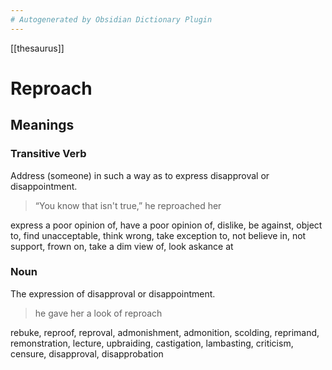 ```yaml
---
# Autogenerated by Obsidian Dictionary Plugin
---
```


[[thesaurus]]

# Reproach

## Meanings

### Transitive Verb

Address (someone) in such a way as to express disapproval or disappointment.

> “You know that isn't true,” he reproached her

express a poor opinion of, have a poor opinion of, dislike, be against, object to, find unacceptable, think wrong, take exception to, not believe in, not support, frown on, take a dim view of, look askance at

### Noun

The expression of disapproval or disappointment.

> he gave her a look of reproach

rebuke, reproof, reproval, admonishment, admonition, scolding, reprimand, remonstration, lecture, upbraiding, castigation, lambasting, criticism, censure, disapproval, disapprobation


